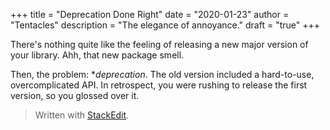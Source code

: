 +++
title = "Deprecation Done Right"
date = "2020-01-23"
author = "Tentacles"
description = "The elegance of annoyance."
draft = "true"
+++

There's nothing quite like the feeling of releasing a new major version of your library. Ahh, that new package smell.

Then, the problem: **deprecation*. The old version included a hard-to-use, overcomplicated API. In retrospect, you were rushing to release the first version, so you glossed over it.


> Written with [StackEdit](https://stackedit.io/).
<!--stackedit_data:
eyJoaXN0b3J5IjpbMTYxMzEzMDc5OF19
-->